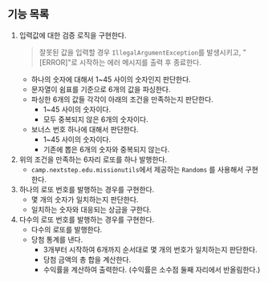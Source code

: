 ## 기능 목록
1. 입력값에 대한 검증 로직을 구현한다.
   > 잘못된 값을 입력할 경우 `IllegalArgumentException`를 발생시키고, "[ERROR]"로 시작하는 에러 메시지를 출력 후 종료한다.
   - 하나의 숫자에 대해서 1~45 사이의 숫자인지 판단한다.
   - 문자열이 쉼표를 기준으로 6개의 값을 파싱한다.
   - 파싱한 6개의 값들 각각이 아래의 조건을 만족하는지 판단한다.
      - 1~45 사이의 숫자이다.
      - 모두 중복되지 않은 6개의 숫자이다.
   - 보너스 번호 하나에 대해서 판단한다.
      - 1~45 사이의 숫자이다.
      - 기존에 뽑은 6개의 숫자와 중복되지 않는다.
2. 위의 조건을 만족하는 6자리 로또를 하나 발행한다.
   - `camp.nextstep.edu.missionutils`에서 제공하는 `Randoms` 를 사용해서 구현한다.
3. 하나의 로또 번호를 발행하는 경우를 구현한다.
   - 몇 개의 숫자가 일치하는지 판단한다.
   - 일치하는 숫자와 대응되는 상금을 구한다.
4. 다수의 로또 번호를 발행하는 경우를 구현한다.
   - 다수의 로또를 발행한다.
   - 당첨 통계를 낸다.
      - 3개부터 시작하여 6개까지 순서대로 몇 개의 번호가 일치하는지 판단한다.
      - 당첨 금액의 총 합을 계산한다.
      - 수익률을 계산하여 출력한다. (수익률은 소수점 둘째 자리에서 반올림한다.)